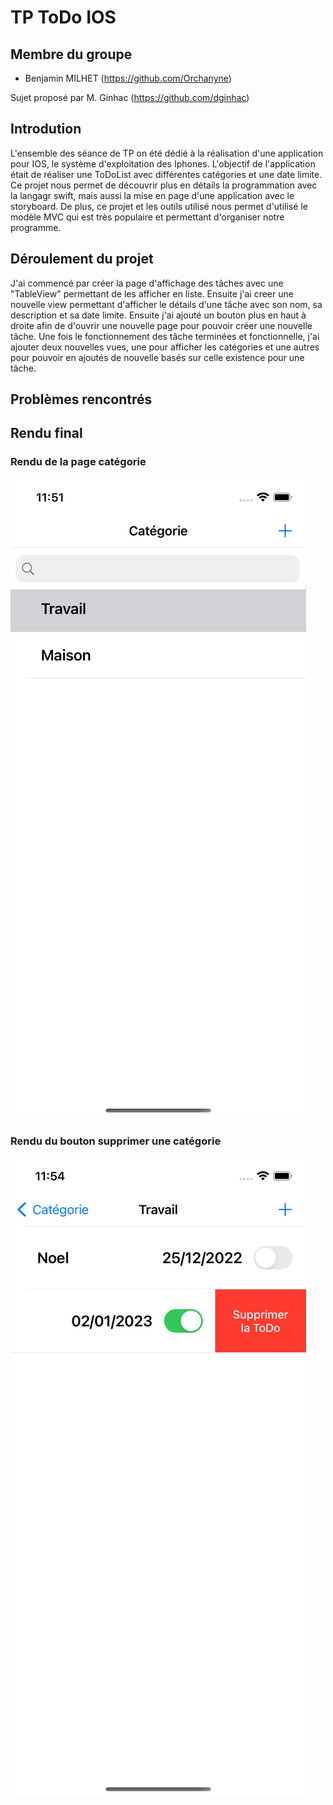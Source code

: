# TP ToDo IOS

## Membre du groupe

  - Benjamin MILHET (https://github.com/Orchanyne)


Sujet proposé par M. Ginhac (https://github.com/dginhac)

## Introdution
L'ensemble des séance de TP on été dédié à la réalisation d'une application pour IOS, le système d'exploitation des Iphones. L'objectif de l'application était de réaliser une ToDoList avec différentes catégories et une date limite. Ce projet nous permet de découvrir plus en détails la programmation avec la langagr swift, mais aussi la mise en page d'une application avec le storyboard. De plus, ce projet et les outils utilisé nous permet d'utilisé le modèle MVC qui est très populaire et permettant d'organiser notre programme. 

## Déroulement du projet
J'ai commencé par créer la page d'affichage des tâches avec une "TableView" permettant de les afficher en liste. Ensuite j'ai creer une nouvelle view permettant d'afficher le détails d'une tâche avec son nom, sa description et sa date limite. Ensuite j'ai ajouté un bouton plus en haut à droite afin de d'ouvrir une nouvelle page pour pouvoir créer une nouvelle tâche. Une fois le fonctionnement des tâche terminées et fonctionnelle, j'ai ajouter deux nouvelles vues, une pour afficher les catégories et une autres pour pouvoir en ajoutés de nouvelle basés sur celle existence pour une tâche. 


## Problèmes rencontrés


## Rendu final
### Rendu de la page catégorie
![alt text](https://github.com/benjamin-milhet/ToDo_IOS/blob/main/images/categorie.png?raw=true)

### Rendu du bouton supprimer une catégorie
![alt text](https://github.com/benjamin-milhet/ToDo_IOS/blob/main/images/deleteCategorie.png?raw=true)

